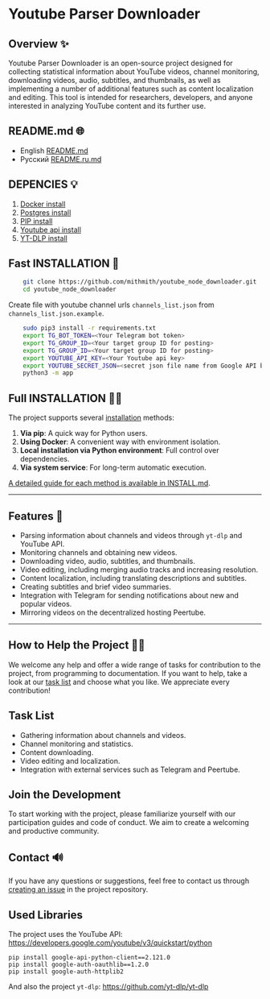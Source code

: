 # Youtube Parser Downloader

## Overview ✨
Youtube Parser Downloader is an open-source project designed for collecting statistical information about YouTube videos, channel monitoring, downloading videos, audio, subtitles, and thumbnails, as well as implementing a number of additional features such as content localization and editing. This tool is intended for researchers, developers, and anyone interested in analyzing YouTube content and its further use.

## README.md 🌐
- English [README.md](README.md)
- Русский [README.ru.md](README.ru.md)

## DEPENCIES 💡

1. [Docker install](docs/docker_install.md)
2. [Postgres install](docs/postgres_install.md)
3. [PIP install](docs/pip_install.md)
4. [Youtube api install](docs/yt_api_install.md)
5. [YT-DLP install](docs/yt-dlp_install.md)

## Fast INSTALLATION 🚀

```bash
    git clone https://github.com/mithmith/youtube_node_downloader.git
    cd youtube_node_downloader
```

Create file with youtube channel urls `channels_list.json` from `channels_list.json.example`.

```bash
    sudo pip3 install -r requirements.txt
    export TG_BOT_TOKEN=<Your Telegram bot token>
    export TG_GROUP_ID=<Your target group ID for posting>
    export TG_GROUP_ID=<Your target group ID for posting>
    export YOUTUBE_API_KEY=<Your Youtube api key>
    export YOUTUBE_SECRET_JSON=<secret json file name from Google API board>
    python3 -m app
```

## Full INSTALLATION 🔧🚀

The project supports several [installation](docs/INSTALL.md) methods:

1. **Via pip**: A quick way for Python users.
2. **Using Docker**: A convenient way with environment isolation.
3. **Local installation via Python environment**: Full control over dependencies.
4. **Via system service**: For long-term automatic execution.

[A detailed guide for each method is available in INSTALL.md](docs/INSTALL.md).

---

## Features 🚩
- Parsing information about channels and videos through `yt-dlp` and YouTube API.
- Monitoring channels and obtaining new videos.
- Downloading video, audio, subtitles, and thumbnails.
- Video editing, including merging audio tracks and increasing resolution.
- Content localization, including translating descriptions and subtitles.
- Creating subtitles and brief video summaries.
- Integration with Telegram for sending notifications about new and popular videos.
- Mirroring videos on the decentralized hosting Peertube.

---

## How to Help the Project 🧑‍💻
We welcome any help and offer a wide range of tasks for contribution to the project, from programming to documentation. If you want to help, take a look at our [task list](https://github.com/mithmith/peer_node_downloader/blob/main/TODO.md) and choose what you like. We appreciate every contribution!

## Task List
- Gathering information about channels and videos.
- Channel monitoring and statistics.
- Content downloading.
- Video editing and localization.
- Integration with external services such as Telegram and Peertube.

## Join the Development
To start working with the project, please familiarize yourself with our participation guides and code of conduct. We aim to create a welcoming and productive community.

## Contact 🔊
If you have any questions or suggestions, feel free to contact us through [creating an issue](https://github.com/mithmith/peer_node_downloader/issues) in the project repository.

## Used Libraries
The project uses the YouTube API:
https://developers.google.com/youtube/v3/quickstart/python

```
pip install google-api-python-client==2.121.0
pip install google-auth-oauthlib==1.2.0
pip install google-auth-httplib2
```
And also the project `yt-dlp`:
https://github.com/yt-dlp/yt-dlp
